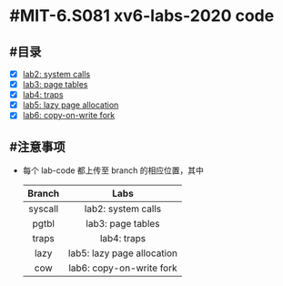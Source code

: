 # #MIT-6.S081 xv6-labs-2020 code
## #目录
+ [x] [lab2: system calls](https://github.com/Wan58169/MIT-6.S081-xv6-labs-2020/tree/syscall)
+ [x] [lab3: page tables](https://github.com/Wan58169/MIT-6.S081-xv6-labs-2020/tree/pgtbl)
+ [x] [lab4: traps](https://github.com/Wan58169/MIT-6.S081-xv6-labs-2020/tree/traps)
+ [x] [lab5: lazy page allocation](https://github.com/Wan58169/MIT-6.S081-xv6-labs-2020/tree/lazy)
+ [x] [lab6: copy-on-write fork](https://github.com/Wan58169/MIT-6.S081-xv6-labs-2020/tree/cow)

## #注意事项
+ 每个 lab-code 都上传至 branch 的相应位置，其中

  | Branch | Labs |
  | :----: | :--: |
  | syscall | lab2: system calls |
  | pgtbl | lab3: page tables |
  | traps | lab4: traps |
  | lazy  | lab5: lazy page allocation|
  | cow   | lab6: copy-on-write fork|
